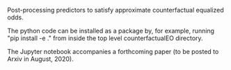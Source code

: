 Post-processing predictors to satisfy approximate counterfactual equalized odds.

The python code can be installed as a package by, for example, running "pip install -e ." from inside the top level counterfactualEO directory.

The Jupyter notebook accompanies a forthcoming paper (to be posted to Arxiv in August, 2020).

